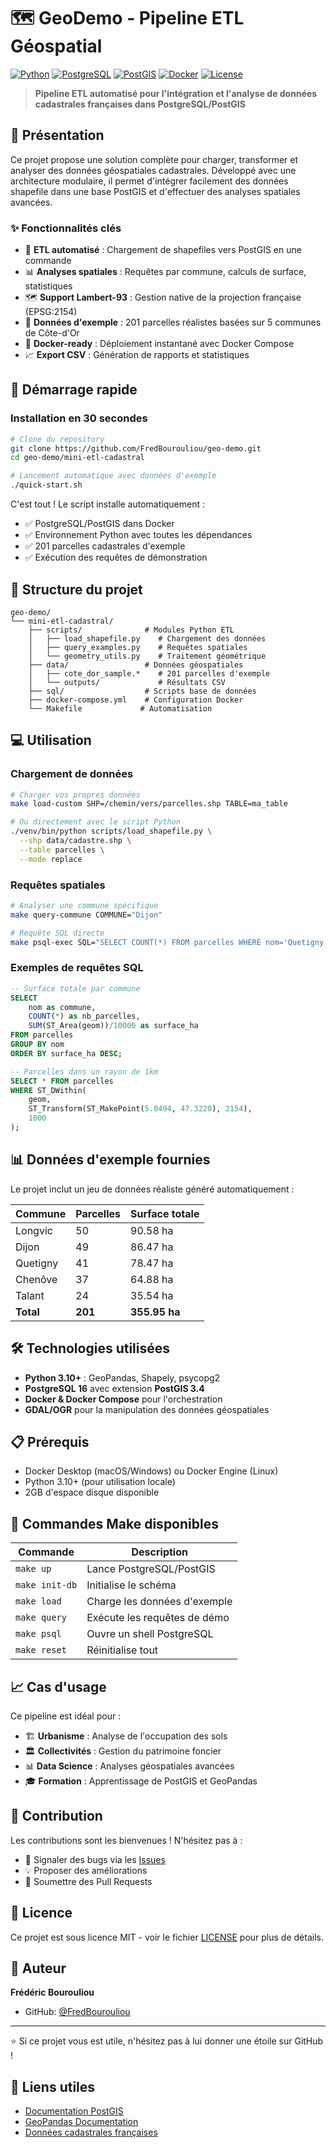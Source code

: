 # 🗺️ GeoDemo - Pipeline ETL Géospatial

[![Python](https://img.shields.io/badge/Python-3.10%2B-blue.svg)](https://www.python.org/)
[![PostgreSQL](https://img.shields.io/badge/PostgreSQL-16-336791.svg)](https://www.postgresql.org/)
[![PostGIS](https://img.shields.io/badge/PostGIS-3.4-green.svg)](https://postgis.net/)
[![Docker](https://img.shields.io/badge/Docker-Ready-2496ED.svg)](https://www.docker.com/)
[![License](https://img.shields.io/badge/License-MIT-yellow.svg)](LICENSE)

> **Pipeline ETL automatisé pour l'intégration et l'analyse de données cadastrales françaises dans PostgreSQL/PostGIS**

## 🎯 Présentation

Ce projet propose une solution complète pour charger, transformer et analyser des données géospatiales cadastrales. Développé avec une architecture modulaire, il permet d'intégrer facilement des données shapefile dans une base PostGIS et d'effectuer des analyses spatiales avancées.

### ✨ Fonctionnalités clés

- 🔄 **ETL automatisé** : Chargement de shapefiles vers PostGIS en une commande
- 📊 **Analyses spatiales** : Requêtes par commune, calculs de surface, statistiques
- 🗺️ **Support Lambert-93** : Gestion native de la projection française (EPSG:2154)
- 🎲 **Données d'exemple** : 201 parcelles réalistes basées sur 5 communes de Côte-d'Or
- 🐳 **Docker-ready** : Déploiement instantané avec Docker Compose
- 📈 **Export CSV** : Génération de rapports et statistiques

## 🚀 Démarrage rapide

### Installation en 30 secondes

```bash
# Clone du repository
git clone https://github.com/FredBourouliou/geo-demo.git
cd geo-demo/mini-etl-cadastral

# Lancement automatique avec données d'exemple
./quick-start.sh
```

C'est tout ! Le script installe automatiquement :
- ✅ PostgreSQL/PostGIS dans Docker
- ✅ Environnement Python avec toutes les dépendances
- ✅ 201 parcelles cadastrales d'exemple
- ✅ Exécution des requêtes de démonstration

## 📁 Structure du projet

```
geo-demo/
└── mini-etl-cadastral/
    ├── scripts/              # Modules Python ETL
    │   ├── load_shapefile.py    # Chargement des données
    │   ├── query_examples.py    # Requêtes spatiales
    │   └── geometry_utils.py    # Traitement géométrique
    ├── data/                 # Données géospatiales
    │   ├── cote_dor_sample.*    # 201 parcelles d'exemple
    │   └── outputs/             # Résultats CSV
    ├── sql/                  # Scripts base de données
    ├── docker-compose.yml    # Configuration Docker
    └── Makefile             # Automatisation
```

## 💻 Utilisation

### Chargement de données

```bash
# Charger vos propres données
make load-custom SHP=/chemin/vers/parcelles.shp TABLE=ma_table

# Ou directement avec le script Python
./venv/bin/python scripts/load_shapefile.py \
  --shp data/cadastre.shp \
  --table parcelles \
  --mode replace
```

### Requêtes spatiales

```bash
# Analyser une commune spécifique
make query-commune COMMUNE="Dijon"

# Requête SQL directe
make psql-exec SQL="SELECT COUNT(*) FROM parcelles WHERE nom='Quetigny';"
```

### Exemples de requêtes SQL

```sql
-- Surface totale par commune
SELECT 
    nom as commune,
    COUNT(*) as nb_parcelles,
    SUM(ST_Area(geom))/10000 as surface_ha
FROM parcelles
GROUP BY nom
ORDER BY surface_ha DESC;

-- Parcelles dans un rayon de 1km
SELECT * FROM parcelles
WHERE ST_DWithin(
    geom, 
    ST_Transform(ST_MakePoint(5.0494, 47.3220), 2154),
    1000
);
```

## 📊 Données d'exemple fournies

Le projet inclut un jeu de données réaliste généré automatiquement :

| Commune | Parcelles | Surface totale |
|---------|-----------|----------------|
| Longvic | 50 | 90.58 ha |
| Dijon | 49 | 86.47 ha |
| Quetigny | 41 | 78.47 ha |
| Chenôve | 37 | 64.88 ha |
| Talant | 24 | 35.54 ha |
| **Total** | **201** | **355.95 ha** |

## 🛠️ Technologies utilisées

- **Python 3.10+** : GeoPandas, Shapely, psycopg2
- **PostgreSQL 16** avec extension **PostGIS 3.4**
- **Docker & Docker Compose** pour l'orchestration
- **GDAL/OGR** pour la manipulation des données géospatiales

## 📋 Prérequis

- Docker Desktop (macOS/Windows) ou Docker Engine (Linux)
- Python 3.10+ (pour utilisation locale)
- 2GB d'espace disque disponible

## 🔧 Commandes Make disponibles

| Commande | Description |
|----------|-------------|
| `make up` | Lance PostgreSQL/PostGIS |
| `make init-db` | Initialise le schéma |
| `make load` | Charge les données d'exemple |
| `make query` | Exécute les requêtes de démo |
| `make psql` | Ouvre un shell PostgreSQL |
| `make reset` | Réinitialise tout |

## 📈 Cas d'usage

Ce pipeline est idéal pour :
- 🏗️ **Urbanisme** : Analyse de l'occupation des sols
- 🏛️ **Collectivités** : Gestion du patrimoine foncier
- 📊 **Data Science** : Analyses géospatiales avancées
- 🎓 **Formation** : Apprentissage de PostGIS et GeoPandas

## 🤝 Contribution

Les contributions sont les bienvenues ! N'hésitez pas à :
- 🐛 Signaler des bugs via les [Issues](https://github.com/FredBourouliou/geo-demo/issues)
- 💡 Proposer des améliorations
- 🔧 Soumettre des Pull Requests

## 📄 Licence

Ce projet est sous licence MIT - voir le fichier [LICENSE](LICENSE) pour plus de détails.

## 👤 Auteur

**Frédéric Bourouliou**
- GitHub: [@FredBourouliou](https://github.com/FredBourouliou)

---

⭐ Si ce projet vous est utile, n'hésitez pas à lui donner une étoile sur GitHub !

## 🔗 Liens utiles

- [Documentation PostGIS](https://postgis.net/docs/)
- [GeoPandas Documentation](https://geopandas.org/)
- [Données cadastrales françaises](https://cadastre.data.gouv.fr/)